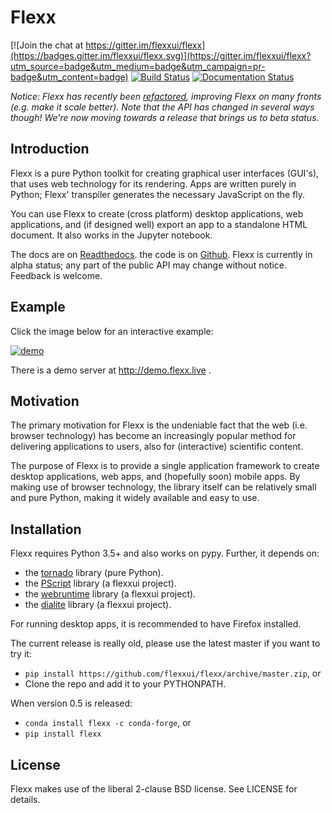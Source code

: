 Flexx
=====

[![Join the chat at https://gitter.im/flexxui/flexx](https://badges.gitter.im/flexxui/flexx.svg)](https://gitter.im/flexxui/flexx?utm_source=badge&utm_medium=badge&utm_campaign=pr-badge&utm_content=badge)
[![Build Status](https://travis-ci.org/flexxui/flexx.svg)](https://travis-ci.org/flexxui/flexx)
[![Documentation Status](https://readthedocs.org/projects/flexx/badge/?version=latest)](https://flexx.readthedocs.org)

<i>Notice: Flexx has recently been [refactored](https://github.com/zoofIO/flexx/pull/408), improving Flexx on many fronts (e.g. make it scale better). Note that the API has changed in several ways though! We're now moving towards a release that brings us to beta status.</i>

Introduction
------------

Flexx is a pure Python toolkit for creating graphical user interfaces
(GUI's), that uses web technology for its rendering. Apps are written
purely in Python; Flexx' transpiler generates the necessary JavaScript
on the fly.

You can use Flexx to create (cross platform) desktop applications, web
applications, and (if designed well) export an app to a standalone HTML
document. It also works in the Jupyter notebook.

The docs are on [Readthedocs](http://flexx.readthedocs.io).
the code is on [Github](http://github.com/flexxui/flexx).
Flexx is currently in alpha status; any part of the public API may
change without notice. Feedback is welcome.

Example
-------

Click the image below for an interactive example:

[![demo](https://dl.dropboxusercontent.com/s/x4s7wgv6tpyqsqo/flexx_demo_300.png)](http://flexx.readthedocs.io/en/latest/ui/examples/demo_src.html)

There is a demo server at http://demo.flexx.live .


Motivation
----------

The primary motivation for Flexx is the undeniable fact that the web
(i.e. browser technology) has become an increasingly popular method for
delivering applications to users, also for (interactive) scientific
content.

The purpose of Flexx is to provide a single application framework to
create desktop applications, web apps, and (hopefully soon) mobile apps.
By making use of browser technology, the library itself can be
relatively small and pure Python, making it widely available and easy
to use.


Installation
------------

Flexx requires Python 3.5+ and also works on pypy. Further,
it depends on:

* the [tornado](http://www.tornadoweb.org) library (pure Python).
* the [PScript](http://github.com/flexxui/pscript) library (a flexxui project).
* the [webruntime](http://github.com/flexxui/webruntime) library (a flexxui project).
* the [dialite](http://github.com/flexxui/dialite) library (a flexxui project).

For running desktop apps, it is recommended to have Firefox installed.

The current release is really old, please use the latest master if you want to try it:

* ``pip install https://github.com/flexxui/flexx/archive/master.zip``, or
* Clone the repo and add it to your PYTHONPATH.

When version 0.5 is released:

* ``conda install flexx -c conda-forge``, or
* ``pip install flexx``



License
-------

Flexx makes use of the liberal 2-clause BSD license. See LICENSE for details.
